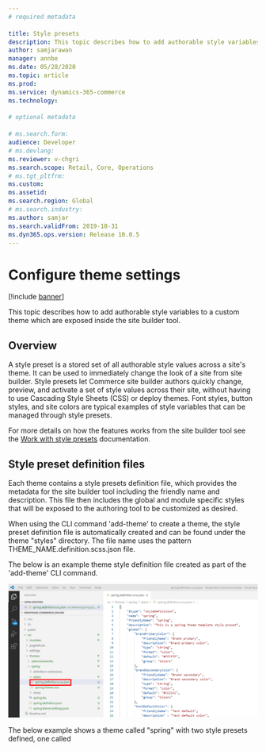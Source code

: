 ```yaml
---
# required metadata

title: Style presets
description: This topic describes how to add authorable style variables to a custom theme which are exposed inside the site builder tool.
author: samjarawan
manager: annbe
ms.date: 05/28/2020
ms.topic: article
ms.prod: 
ms.service: dynamics-365-commerce
ms.technology: 

# optional metadata

# ms.search.form: 
audience: Developer
# ms.devlang: 
ms.reviewer: v-chgri
ms.search.scope: Retail, Core, Operations
# ms.tgt_pltfrm: 
ms.custom: 
ms.assetid: 
ms.search.region: Global
# ms.search.industry: 
ms.author: samjar
ms.search.validFrom: 2019-10-31
ms.dyn365.ops.version: Release 10.0.5
---
```


# Configure theme settings

[!include [banner](../includes/banner.md)]

This topic describes how to add authorable style variables to a custom theme which are exposed inside the site builder tool.

## Overview

A style preset is a stored set of all authorable style values across a site's theme. It can be used to immediately change the look of a site from site builder. Style presets let Commerce site builder authors quickly change, preview, and activate a set of style values across their site, without having to use Cascading Style Sheets (CSS) or deploy themes. Font styles, button styles, and site colors are typical examples of style variables that can be managed through style presets.


For more details on how the features works from the site builder tool see the [Work with style presets](../style-presets.md) documentation.

## Style preset definition files
Each theme contains a style presets definition file, which provides the metadata for the site builder tool including the friendly name and description.  This file then includes the global and module specific styles that will be exposed to the authoring tool to be customized as desired.

When using the CLI command 'add-theme' to create a theme, the style preset definition file is automatically created and can be found under the theme "styles" directory.  The file name uses the pattern THEME_NAME.definition.scss.json file.

The below is an example theme style definition file created as part of the 'add-theme' CLI command.

![Style presets definition file](media/style-presets.png)



The below example shows a theme called "spring" with two style presets defined, one called 


